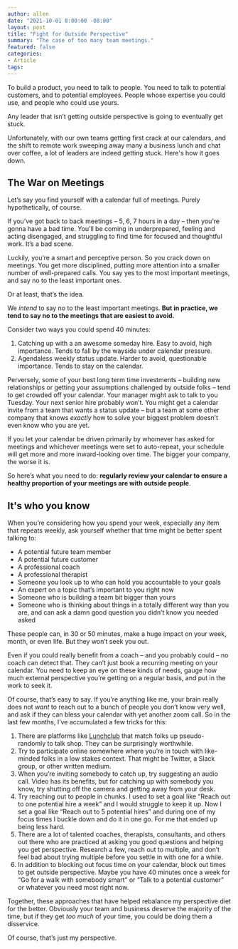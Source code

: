 ```yaml
---
author: allen
date: "2021-10-01 8:00:00 -08:00"
layout: post
title: "Fight for Outside Perspective"
summary: "The case of too many team meetings."
featured: false
categories:
- Article
tags:
---
```


To build a product, you need to talk to people. You need to talk to potential customers, and to potential employees. People whose expertise you could use, and people who could use yours.

Any leader that isn’t getting outside perspective is going to eventually get stuck.

Unfortunately, with our own teams getting first crack at our calendars, and the shift to remote work sweeping away many a business lunch and chat over coffee, a lot of leaders are indeed getting stuck. Here's how it goes down.

## The War on Meetings
Let’s say you find yourself with a calendar full of meetings. Purely hypothetically, of course.

If you’ve got back to back meetings – 5, 6, 7 hours in a day – then you’re gonna have a bad time. You’ll be coming in underprepared, feeling and acting disengaged, and struggling to find time for focused and thoughtful work. It’s a bad scene.

Luckily, you’re a smart and perceptive person. So you crack down on meetings. You get more disciplined, putting more attention into a smaller number of well-prepared calls. You say yes to the most important meetings, and say no to the least important ones.

Or at least, that’s the idea.

We *intend* to say no to the least important meetings. **But in practice, we tend to say no to the meetings that are easiest to avoid.**

Consider two ways you could spend 40 minutes:

1. Catching up with a an awesome someday hire. Easy to avoid, high importance. Tends to fall by the wayside under calendar pressure.
2. Agendaless weekly status update. Harder to avoid, questionable importance. Tends to stay on the calendar.

Perversely, some of your best long term time investments – building new relationships or getting your assumptions challenged by outside folks – tend to get crowded off your calendar. Your manager might ask to talk to you Tuesday. Your next senior hire probably won’t. You might get a calendar invite from a team that wants a status update – but a team at some other company that knows *exactly* how to solve your biggest problem doesn’t even know who you are yet.

If you let your calendar be driven primarily by whomever has asked for meetings and whichever meetings were set to auto-repeat, your schedule will get more and more inward-looking over time. The bigger your company, the worse it is.

So here’s what you need to do: **regularly review your calendar to ensure a healthy proportion of your meetings are with outside people**.

## It's who you know

When you’re considering how you spend your week, especially any item that repeats weekly, ask yourself whether that time might be better spent talking to:

- A potential future team member
- A potential future customer
- A professional coach
- A professional therapist
- Someone you look up to who can hold you accountable to your goals
- An expert on a topic that’s important to you right now
- Someone who is building a team bit bigger than yours
- Someone who is thinking about things in a totally different way than you are, and can ask a damn good question you didn’t know you needed asked

These people can, in 30 or 50 minutes, make a huge impact on your week, month, or even life. But they won’t seek you out.

Even if you could really benefit from a coach – and you probably could – no coach can detect that. They can’t just book a recurring meeting on your calendar. You need to keep an eye on these kinds of needs, gauge how much external perspective you’re getting on a regular basis, and put in the work to seek it.

Of course, that’s easy to say. If you’re anything like me, your brain really does not *want* to reach out to a bunch of people you don’t know very well, and ask if they can bless your calendar with yet another zoom call. So in the last few months, I’ve accumulated a few tricks for this:

1. There are platforms like [Lunchclub](https://lunchclub.com/?invite_code=allenp4) that match folks up pseudo-randomly to talk shop. They can be surprisingly worthwhile.
2. Try to participate online somewhere where you’re in touch with like-minded folks in a low stakes context. That might be Twitter, a Slack group, or other written medium.
3. When you’re inviting somebody to catch up, try suggesting an audio call. Video has its benefits, but for catching up with somebody you know, try shutting off the camera and getting away from your desk.
4. Try reaching out to people in chunks. I used to set a goal like “Reach out to one potential hire a week” and I would struggle to keep it up. Now I set a goal like “Reach out to 5 potential hires” and during one of my focus times I buckle down and do it in one go. For me that ended up being less hard.
5. There are a lot of talented coaches, therapists, consultants, and others out there who are practiced at asking you good questions and helping you get perspective. Research a few, reach out to multiple, and don’t feel bad about trying multiple before you settle in with one for a while.
6. In addition to blocking out focus time on your calendar, block out times to get outside perspective. Maybe you have 40 minutes once a week for “Go for a walk with somebody smart” or “Talk to a potential customer” or whatever you need most right now.

Together, these approaches that have helped rebalance my perspective diet for the better. Obviously your team and business deserve the majority of the time, but if they get *too much* of your time, you could be doing them a disservice.

Of course, that’s just my perspective.